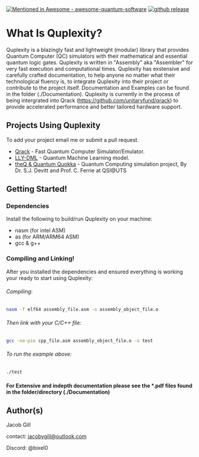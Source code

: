 [![Mentioned in Awesome - awesome-quantum-software](https://awesome.re/mentioned-badge.svg)](https://github.com/qosf/awesome-quantum-software)
[![github release](https://img.shields.io/github/v/release/MrGilli/Quplexity.svg)](https://github.com/MrGilli/Quplexity/releases/tag/Quplexity_ARM_and_x86_library_v1.0.0)

# What Is Quplexity?

Quplexity is a blazingly fast and lightweight (modular) library that provides Quantum Computer (QC) simulators with their mathematical and essential quantum logic gates. 
Quplexity is written in "Assembly" aka "Assembler" for very fast execution and computational times. Quplexity has exstensive and carefully crafted documentation, to help anyone no matter what their technological fluency is, to integrate Quplexity into their project or contribute to the project itself. Documentation and Examples can be found in the folder (./Documentation). Quplexity is currently in the process of being intergrated into Qrack (https://github.com/unitaryfund/qrack) to provide accelerated performance and better tailored hardware support. 

## Projects Using Quplexity
To add your project email me or submit a pull request.
* [Qrack](https://github.com/unitaryfund/qrack) - Fast Quantum Computer Simulator/Emulator.
* [LLY-DML](https://github.com/LILY-QML/LLY-DML) - Quantum Machine Learning model.
* [theQ & Quantum Quokka](https://github.com/devitt1/theQ) - Quantum Computing simulation project, By Dr. S.J. Devitt and Prof. C. Ferrie at QSI@UTS

## Getting Started!

### Dependencies

Install the following to build/run Quplexity on your machine: 
* nasm (for intel ASM)
* as   (for ARM/ARM64 ASM)
* gcc & g++

### Compiling and Linking!

After you installed the dependencies and ensured everything is working your ready to start using Quplexity:
###### Compiling:
```bash
nasm -f elf64 assembly_file.asm -o assembly_object_file.o
```
###### Then link with your C/C++ file:
```bash
gcc -no-pie cpp_file.asm assembly_object_file.o -o test
```
###### To run the example above:
```bash
./test
```

#### For Extensive and indepth documentation please see the *.pdf files found in the folder/directory (./Documentation)

## Author(s)

Jacob Gill  

contact: jacobygill@outlook.com 

Discord: @bixel0

